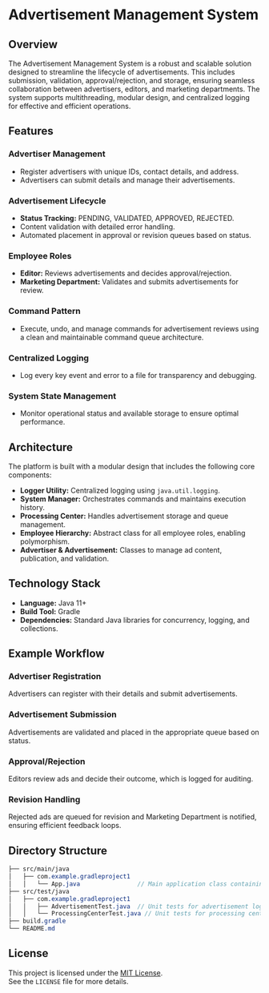 # Advertisement Management System

## Overview
The Advertisement Management System is a robust and scalable solution designed to streamline the lifecycle of advertisements. This includes submission, validation, approval/rejection, and storage, ensuring seamless collaboration between advertisers, editors, and marketing departments. The system supports multithreading, modular design, and centralized logging for effective and efficient operations.

## Features

### Advertiser Management
- Register advertisers with unique IDs, contact details, and address.
- Advertisers can submit details and manage their advertisements.

### Advertisement Lifecycle
- **Status Tracking:** PENDING, VALIDATED, APPROVED, REJECTED.
- Content validation with detailed error handling.
- Automated placement in approval or revision queues based on status.

### Employee Roles
- **Editor:** Reviews advertisements and decides approval/rejection.
- **Marketing Department:** Validates and submits advertisements for review.

### Command Pattern
- Execute, undo, and manage commands for advertisement reviews using a clean and maintainable command queue architecture.

### Centralized Logging
- Log every key event and error to a file for transparency and debugging.

### System State Management
- Monitor operational status and available storage to ensure optimal performance.

## Architecture
The platform is built with a modular design that includes the following core components:

- **Logger Utility:** Centralized logging using `java.util.logging`.
- **System Manager:** Orchestrates commands and maintains execution history.
- **Processing Center:** Handles advertisement storage and queue management.
- **Employee Hierarchy:** Abstract class for all employee roles, enabling polymorphism.
- **Advertiser & Advertisement:** Classes to manage ad content, publication, and validation.

## Technology Stack
- **Language:** Java 11+
- **Build Tool:** Gradle
- **Dependencies:** Standard Java libraries for concurrency, logging, and collections.

## Example Workflow

### Advertiser Registration
Advertisers can register with their details and submit advertisements.

### Advertisement Submission
Advertisements are validated and placed in the appropriate queue based on status.

### Approval/Rejection
Editors review ads and decide their outcome, which is logged for auditing.

### Revision Handling
Rejected ads are queued for revision and Marketing Department is notified, ensuring efficient feedback loops.


## Directory Structure
```scss
├── src/main/java
│   ├── com.example.gradleproject1
│   │   └── App.java                // Main application class containing all logic
├── src/test/java
│   ├── com.example.gradleproject1
│   │   ├── AdvertisementTest.java  // Unit tests for advertisement logic
│   │   └── ProcessingCenterTest.java // Unit tests for processing center logic
├── build.gradle
└── README.md
```

## License

This project is licensed under the [MIT License](LICENSE).  
See the `LICENSE` file for more details.




 
